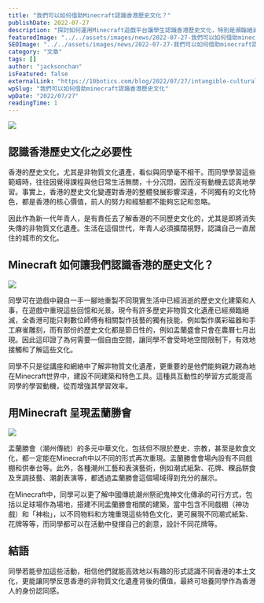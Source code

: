 ```yaml
---
title: "我們可以如何借助Minecraft認識香港歷史文化？"
publishDate: 2022-07-27
description: "探討如何運用Minecraft遊戲平台讓學生認識香港歷史文化，特別是瀕臨絕滅的非物質文化遺產，通過互動式學習提高學習動機，培養香港人身份認同感。"
featuredImage: "../../assets/images/news/2022-07-27-我們可以如何借助minecraft認識香港歷史文化/image1.png"
SEOImage: "../../assets/images/news/2022-07-27-我們可以如何借助minecraft認識香港歷史文化/image1.png"
category: "文章"
tags: []
author: "jacksonchan"
isFeatured: false
externalLink: "https://10botics.com/blog/2022/07/27/intangible-cultural-heritage/"
wpSlug: "我們可以如何借助minecraft認識香港歷史文化"
wpDate: "2022/07/27"
readingTime: 1
---
```


![](https://staging.10botics.com/wp-content/uploads/2022/07/Fire-Dragon-Master-Fai-Gor-shares-his-tale-of-being-a-Tai-Hang-boy-Hong-Kong-Free-Press-HKFP.jpeg)

## 認識香港歷史文化之必要性

香港的歷史文化，尤其是非物質文化遺產，看似與同學毫不相干。而同學學習這些範疇時，往往因覺得課程與他日常生活無關，十分沉悶，因而沒有動機去認真地學習。事實上，香港的歷史文化變遷對香港的整體發展影響深遠，不同獨有的文化特色，都是香港的核心價值，前人的努力和經驗都不能夠忘記和忽略。

因此作為新一代年青人，是有責任去了解香港的不同歷史文化的，尤其是即將消失失傳的非物質文化遺產。生活在這個世代，年青人必須擴闊視野，認識自己一直居住的城市的文化。

## Minecraft 如何讓我們認識香港的歷史文化？

![](https://staging.10botics.com/wp-content/uploads/2023/08/fe23e0df604c5527c745fc21aa084aad.png)

同學可在遊戲中親自一手一腳地重製不同現實生活中已經消逝的歷史文化建築和人事，在遊戲中重現這些回憶和光景。現今有許多歷史非物質文化遺產已經瀕臨絕滅，全香港可能只剩數位師傅有相關製作技藝的獨有技能，例如製作廣彩磁器和手工麻雀雕刻，而有部份的歷史文化都是節日性的，例如盂蘭盛會只會在農曆七月出現。因此這印證了為何需要一個自由空間，讓同學不會受時地空間限制下，有效地接觸和了解這些文化。

同學不只是從講座和網絡中了解非物質文化遺產，更重要的是他們能夠親力親為地在Minecraft世界中，建設不同建築和特色工具。這種具互動性的學習方式能提高同學的學習動機，從而增強其學習效率。

## 用Minecraft 呈現盂蘭勝會

![](https://staging.10botics.com/wp-content/uploads/2023/08/6b59ac93287d2d65721c19d8d6c08af8-1024x640.png)

盂蘭勝會（潮州傳統）的多元中華文化，包括但不限於歷史、宗教，甚至是飲食文化，都一定能在Minecraft中以不同的形式再次重現。盂蘭勝會會場內設有不同戲棚和供奉台等。此外，各種潮州工藝和表演藝術，例如潮式紙紮、花牌、粿品餅食及烹調技藝、潮劇表演等，都透過盂蘭勝會這個場域得到充分的展示。

在Minecraft中，同學可以更了解中國傳統潮州祭祀鬼神文化傳承的可行方式，包括以足球場作為場地，搭建不同盂蘭勝會相關的建築，當中包含不同戲棚（神功戲）和「神枱」，以不同物料和方塊重現這些特色文化，更可展現不同潮式紙紮、花牌等等，而同學都可以在活動中發揮自己的創意，設計不同花牌等。

## 結語

同學若能參加這些活動，相信他們就能高效地以有趣的形式認識不同香港的本土文化，更能讓同學反思香港的非物質文化遺產背後的價值，最終可培養同學作為香港人的身份認同感。
